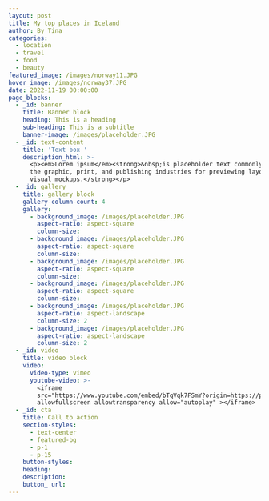 ```yaml
---
layout: post
title: My top places in Iceland
author: By Tina
categories: 
  - location
  - travel 
  - food 
  - beauty
featured_image: /images/norway11.JPG
hover_image: /images/norway37.JPG
date: 2022-11-19 00:00:00
page_blocks:
  - _id: banner
    title: Banner block
    heading: This is a heading
    sub-heading: This is a subtitle
    banner-image: /images/placeholder.JPG
  - _id: text-content
    title: 'Text box '
    description_html: >-
      <p><em>Lorem ipsum</em><strong>&nbsp;is placeholder text commonly used in
      the graphic, print, and publishing industries for previewing layouts and
      visual mockups.</strong></p>
  - _id: gallery
    title: gallery block
    gallery-column-count: 4
    gallery:
      - background_image: /images/placeholder.JPG
        aspect-ratio: aspect-square
        column-size: 
      - background_image: /images/placeholder.JPG
        aspect-ratio: aspect-square
        column-size:
      - background_image: /images/placeholder.JPG
        aspect-ratio: aspect-square
        column-size:
      - background_image: /images/placeholder.JPG
        aspect-ratio: aspect-square
        column-size:
      - background_image: /images/placeholder.JPG
        aspect-ratio: aspect-landscape
        column-size: 2
      - background_image: /images/placeholder.JPG
        aspect-ratio: aspect-landscape
        column-size: 2
  - _id: video
    title: video block
    video:
      video-type: vimeo
      youtube-video: >-
        <iframe
        src="https://www.youtube.com/embed/bTqVqk7FSmY?origin=https://plyr.io&amp;iv_load_policy=3&amp;modestbranding=1&amp;playsinline=1&amp;showinfo=0&amp;rel=0&amp;enablejsapi=1"
        allowfullscreen allowtransparency allow="autoplay" ></iframe>
  - _id: cta
    title: Call to action
    section-styles:
      - text-center
      - featured-bg
      - p-1
      - p-15
    button-styles:
    heading:
    description:
    button_ url:
---
```

